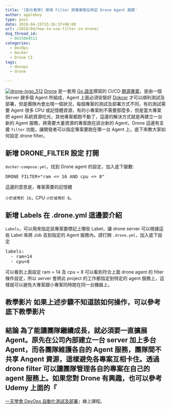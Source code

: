 ```yaml
---
title: '[影片教學] 使用 Filter 將專案跑在特定 Drone Agent 服務'
author: appleboy
type: post
date: 2018-04-15T15:26:37+00:00
url: /2018/04/how-to-use-filter-in-drone/
dsq_thread_id:
  - 6615064511
categories:
  - DevOps
  - Docker
  - Drone CI
tags:
  - devops
  - drone

---
```

[<img src="https://i1.wp.com/c1.staticflickr.com/5/4236/34957940160_435d83114f_z.jpg?w=840&#038;ssl=1" alt="drone-logo_512" data-recalc-dims="1" />][1] [Drone][2] 是一套用 [Go 語言][3]撰寫的 CI/CD [開源專案][4]，是由一個 Server 跟多個 Agent 所組成，Agent 上面必須安裝好 [Dokcer][5] 才可以順利測試及部署，但是團隊內會出現一個狀況，每個專案的測試及部署方式不同，有的測試需要 Agent 很多 CPU 或記憶體資源，有的小專案則不需要那麼多，但是當大專案把 agent 系統資源吃光，其他專案都跑不動了，這邊的解決方式就是再建立一台新的 Agent 服務，將需要大量資源的專案跑在該台新的 Agent，Drone 這邊有支援 `filter` 功能，讓開發者可以指定專案要跑在哪一台 Agent 上。底下來教大家如何設定 drone filter。 <!--more-->

## 新增 DRONE_FILTER 設定 打開 

`docker-compose.yml`，找到 Drone agent 的設定，加入底下變數: 

<pre class="brush: plain; title: ; notranslate" title="">DRONE_FILTER="ram &lt;= 16 AND cpu &lt;= 8"
</pre> 這邊的意思是，專案需要的記憶體

`小於或等於 16`，CPU `小於或等於 8`。 

## 新增 Labels 在 .drone.yml 這邊要介紹 

`Labels`，可以用來指定該專案要標記上哪些 Label，讓 drone server 可以根據這些 Label 來將 Job 丟到指定的 Agent 服務內。請打開 `.drone.yml`，加入底下設定 

<pre class="brush: plain; title: ; notranslate" title="">labels:
  - ram=14
  - cpu=8
</pre> 可以看到上面設定 ram = 14 及 cpu = 8 可以看到符合上面 drone agent 的 filter 條件設定，所以 server 會將此 project 的工作都指定到特定的 agent 服務上，這樣就可以避免大專案跟小專案同時跑在同一台機器上。 

## 教學影片 如果上述步驟不知道該如何操作，可以參考底下教學影片 

## 結論 為了能讓團隊繼續成長，就必須要一直擴展 Agent。原先在公司內部建立一台 server 加上多台 Agent，而各團隊維護各自的 Agent 服務，團隊間不共享 Angent 資源，這樣避免各專案互相卡住。透過 drone filter 可以讓團隊管理各自的專案在自己的 agent 服務上。如果您對 Drone 有興趣，也可以參考 Udemy 上面的『

[一天學會 DevOps 自動化測試及部署][6]』線上課程。

 [1]: https://www.flickr.com/photos/appleboy/34957940160/in/dateposted-public/ "drone-logo_512"
 [2]: https://drone.io
 [3]: https://golang.org
 [4]: https://github.com/drone/drone
 [5]: https://www.docker.com
 [6]: https://www.udemy.com/devops-oneday/?couponCode=DRONE-DEVOPS